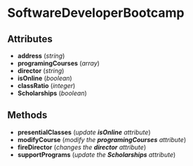 # SoftwareDeveloperBootcamp

## Attributes
* __address__ (*string*)
* __programingCourses__ (*array*)
* __director__ (*string*)
* __isOnline__ (*boolean*)
* __classRatio__ (*integer*)
* __Scholarships__ (*boolean*)

## Methods
* __presentialClasses__ (*update __isOnline__ attribute*)
* __modifyCourse__ (*modify the __programingCourses__ attribute*)
* __fireDirector__ (*changes the __director__ attribute*)
* __supportPrograms__ (*update the __Scholarships__ attribute*)
